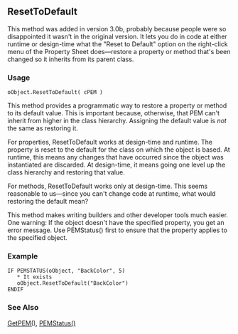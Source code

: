 ## ResetToDefault

This method was added in version 3.0b, probably because people were so disappointed it wasn't in the original version. It lets you do in code at either runtime or design-time what the "Reset to Default" option on the right-click menu of the Property Sheet does&mdash;restore a property or method that's been changed so it inherits from its parent class.

### Usage

```foxpro
oObject.ResetToDefault( cPEM )
```

This method provides a programmatic way to restore a property or method to its default value. This is important because, otherwise, that PEM can't inherit from higher in the class hierarchy. Assigning the default value is *not* the same as restoring it.

For properties, ResetToDefault works at design-time and runtime. The property is reset to the default for the class on which the object is based. At runtime, this means any changes that have occurred since the object was instantiated are discarded. At design-time, it means going one level up the class hierarchy and restoring that value. 

For methods, ResetToDefault works only at design-time. This seems reasonable to us&mdash;since you can't change code at runtime, what would restoring the default mean?

This method makes writing builders and other developer tools much easier. One warning: If the object doesn't have the specified property, you get an error message. Use PEMStatus() first to ensure that the property applies to the specified object.

### Example

```foxpro
IF PEMSTATUS(oObject, "BackColor", 5)
   * It exists
   oObject.ResetToDefault("BackColor")
ENDIF
```
### See Also

[GetPEM()](s4g654.md), [PEMStatus()](s4g654.md)